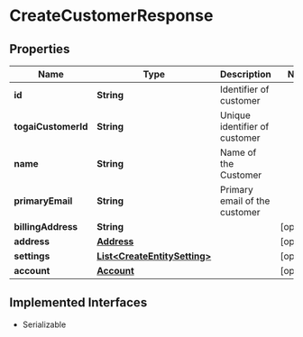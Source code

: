 

# CreateCustomerResponse


## Properties

| Name | Type | Description | Notes |
|------------ | ------------- | ------------- | -------------|
|**id** | **String** | Identifier of customer |  |
|**togaiCustomerId** | **String** | Unique identifier of customer |  |
|**name** | **String** | Name of the Customer |  |
|**primaryEmail** | **String** | Primary email of the customer |  |
|**billingAddress** | **String** |  |  [optional] |
|**address** | [**Address**](Address.md) |  |  [optional] |
|**settings** | [**List&lt;CreateEntitySetting&gt;**](CreateEntitySetting.md) |  |  [optional] |
|**account** | [**Account**](Account.md) |  |  [optional] |


## Implemented Interfaces

* Serializable


